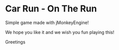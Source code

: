 

# Car Run - On The Run
Simple game made with jMonkeyEngine!

We hope you like it and we wish you fun playing this!

Greetings
